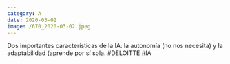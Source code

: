 ```yaml
--- 
category: A 
date: 2020-03-02 
image: /670_2020-03-02.jpeg 
--- 
```


Dos importantes características de la IA: la autonomía (no nos necesita) y la adaptabilidad (aprende por sí sola. #DELOITTE #IA